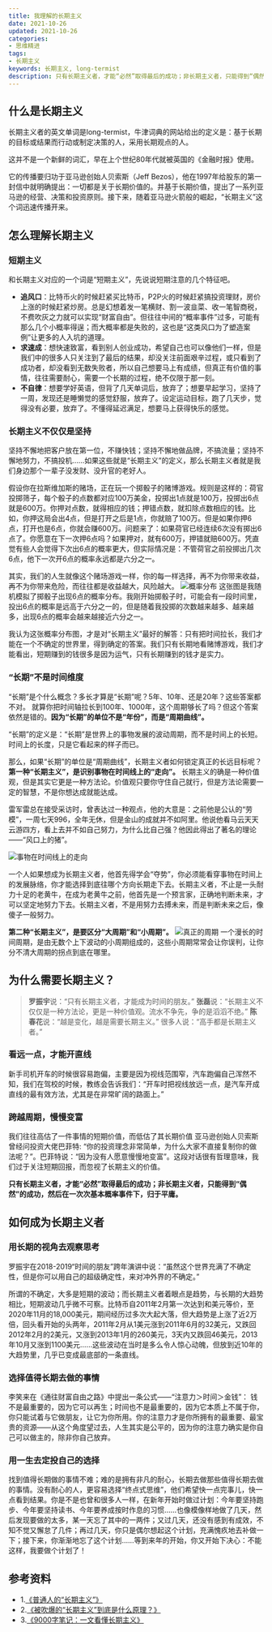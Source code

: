 ```yaml
---
title: 我理解的长期主义
date: 2021-10-26
updated: 2021-10-26
categories:
- 思维精进
tags:
- 长期主义
keywords: 长期主义, long-termist
description: 只有长期主义者，才能“必然”取得最后的成功；非长期主义者，只能得到“偶然”的成功，然后在一次次基本概率事件下，归于平庸。
---
```


## 什么是长期主义

长期主义者的英文单词是long-termist，牛津词典的网站给出的定义是：基于长期的目标或结果而行动或制定决策的人，采用长期观点的人。

这并不是一个新鲜的词汇，早在上个世纪80年代就被英国的《金融时报》使用。

它的传播要归功于亚马逊创始人贝索斯（Jeff Bezos），他在1997年给股东的第一封信中就明确提出：一切都是关于长期价值的。并基于长期价值，提出了一系列亚马逊的经营、决策和投资原则。接下来，随着亚马逊火箭般的崛起，“长期主义”这个词迅速传播开来。

## 怎么理解长期主义

### 短期主义
和长期主义对应的一个词是“短期主义”，先说说短期注意的几个特征吧。
- **追风口**：比特币火的时候赶紧买比特币，P2P火的时候赶紧搞投资理财，房价上涨的时候赶紧炒房。总是幻想着发一笔横财、割一波韭菜、收一笔智商税，不费吹灰之力就可以实现“财富自由”。但往往中间的“概率事件”过多，可能有那么几个小概率得逞；而大概率都是失败的，这也是“这类风口为了塑造案例”让更多的人入坑的道理。
- **求速成**：想快速致富，看到别人创业成功，希望自己也可以像他们一样，但是我们中的很多人只关注到了最后的结果，却没关注前面艰辛过程，或只看到了成功者，却没看到无数失败者，所以自己想要马上有成绩，但真正有价值的事情，往往需要耐心，需要一个长期的过程，绝不仅限于那一刻。
- **不自律**：想要学好英语，但背了几天单词后，放弃了；想要早起学习，坚持了一周，发现还是睡懒觉的感觉舒服，放弃了。设定运动目标，跑了几天步，觉得没有必要，放弃了。不懂得延迟满足，想要马上获得快乐的感觉。

### 长期主义不仅仅是坚持
坚持不懈地把客户放在第一位，不赚快钱；坚持不懈地做品牌，不搞流量；坚持不懈地努力，不搞投机……如果这些就是“长期主义”的定义，那么长期主义者就是我们身边那个一辈子没发财、没升官的老好人。

假设你在拉斯维加斯的赌场，正在玩一个掷骰子的赌博游戏。规则是这样的：荷官投掷筛子，每个骰子的点数都对应100万美金，投掷出1点就是100万，投掷出6点就是600万。你押对点数，就得相应的钱；押错点数，就扣除点数相应的钱。比如，你押这局会出4点，但是打开之后是1点，你就赔了100万。但是如果你押6点，打开也是6点，你就会赚600万。问题来了：如果荷官已经连续6次没有掷出6点了。你愿意在下一次押6点吗？如果押对，就有600万，押错就赔600万。凭直觉有些人会觉得下次出6点的概率更大，但实际情况是：不管荷官之前投掷出几次6点，他下一次开6点的概率永远都是六分之一。

其实，我们的人生就像这个赌场游戏一样，你的每一样选择，再不为你带来收益，再不为你带来危险，而往往都是收益越大，风险越大。
![概率分布](https://oss.imzhanghao.com/img/202110260842447.jpeg)
这张图是我随机模拟了掷骰子出现6点的概率分布。我刚开始掷骰子时，可能会有一段时间里，投出6点的概率是远高于六分之一的，但是随着我投掷的次数越来越多、越来越多，出现6点的概率会越来越接近六分之一。

我认为这张概率分布图，才是对“长期主义”最好的解答：只有把时间拉长，我们才能在一个不确定的世界里，得到确定的答案。我们只有长期地看赌博游戏，我们才能看出，短期赚到的钱很多是因为运气，只有长期赚到的钱才是实力。

### “长期”不是时间维度
“长期”是个什么概念？多长才算是“长期”呢？5年、10年、还是20年？这些答案都不对。
就算你把时间轴拉长到100年、1000年，这个周期够长了吗？但这个答案依然是错的。**因为“长期”的单位不是“年份”，而是“周期曲线”。**

“长期”的定义是：“长期”是世界上的事物发展的波动周期，而不是时间上的长短。时间上的长度，只是它看起来的样子而已。

那么，如果“长期”的单位是“周期曲线”，长期主义者如何锁定真正的长远目标呢？
**第一种“长期主义”，是识别事物在时间线上的“走向”。**
长期主义的确是一种价值观，但是其实它更是一种方法论。价值观只要你守住自己就行，但是方法论需要一定的智慧，不是你想达成就能达成。

雷军雷总在接受采访时，曾表达过一种观点，他的大意是：之前他是公认的“劳模”，一周七天996，全年无休，但是金山的成就并不如阿里。他说他看马云天天云游四方，看上去并不如自己努力，为什么比自己强？他因此得出了著名的理论——“风口上的猪”。

![事物在时间线上的走向](https://oss.imzhanghao.com/img/202110260935619.jpeg)

一个人如果想成为长期主义者，他首先得学会“夺势”，你必须能看穿事物在时间上的发展脉络，你才能选择到底往哪个方向长期走下去。长期主义者，不止是一头耐力十足的老黄牛，在成为老黄牛之前，他首先是一个预言家，正确地判断未来，才可以坚定地努力下去。长期主义者，不是用努力去搏未来，而是判断未来之后，像傻子一般努力。

**第二种“长期主义”，是要区分“大周期”和“小周期”。**
![真正的周期](https://oss.imzhanghao.com/img/202110260845440.jpeg)
一个漫长的时间周期，是由无数个上下波动的小周期组成的，这些小周期常常会让你误判，让你分不清大周期的拐点到底在哪里。

## 为什么需要长期主义？
> **罗振宇**说：“只有长期主义者，才能成为时间的朋友。”
> **张磊**说：“长期主义不仅仅是一种方法论，更是一种价值观。流水不争先，争的是滔滔不绝。”
> **陈春花**说：“越是变化，越是需要长期主义。”
> 很多人说：“高手都是长期主义者。”

### 看远一点，才能开直线
新手司机开车的时候很容易跑偏，主要是因为视线范围窄，汽车跑偏自己浑然不知，我们在驾校的时候，教练会告诉我们：“开车时把视线放远一点，是汽车开成直线的最有效方法，尤其是在非常旷阔的路面上。”

### 跨越周期，慢慢变富
我们往往高估了一件事情的短期价值，而低估了其长期价值
亚马逊创始人贝索斯曾经问投资大佬巴菲特: “你的投资理念非常简单，为什么大家不直接复制你的做法呢？”。巴菲特说：“因为没有人愿意慢慢地变富”。这段对话很有哲理意味，我们过于关注短期回报，而忽视了长期主义的价值。

**只有长期主义者，才能“必然”取得最后的成功；非长期主义者，只能得到“偶然”的成功，然后在一次次基本概率事件下，归于平庸。**

## 如何成为长期主义者
### 用长期的视角去观察思考
罗振宇在2018-2019“时间的朋友”跨年演讲中说：“虽然这个世界充满了不确定性，但是你可以用自己的超级确定性，来对冲外界的不确定。”

所谓的不确定，大多是短期的波动；而长期主义者着眼点是趋势，与长期的大趋势相比，短期波动几乎微不可察。比特币自2011年2月第一次达到和美元等价，至2020年11月的18,000美元，期间经历过多次大起大落，但大趋势是上涨了近2万倍，回头看开始的头两年，2011年2月从1美元涨到2011年6月的32美元，又跌回2012年2月的2美元，又涨到2013年1月的260美元，3天内又跌回46美元，2013年10月又涨到1100美元……这些波动在当时是多么令人惊心动魄，但放到近10年的大趋势里，几乎已变成最底部的一条直线。

### 选择值得长期去做的事情
李笑来在《通往财富自由之路》中提出一条公式——“注意力＞时间＞金钱”：
钱不是最重要的，因为它可以再生；时间也不是最重要的，因为它本质上不属于你，你只能试着与它做朋友，让它为你所用。你的注意力才是你所拥有的最重要、最宝贵的资源——从这个角度望过去，人生其实是公平的，因为你的注意力确实是你自己可以做主的，除非你自己放弃。

### 用一生去定投自己的选择
找到值得长期做的事情不难；难的是拥有非凡的耐心，长期去做那些值得长期去做的事情。没有耐心的人，更容易选择“终点式思维”，他们希望快一点完事儿，快一点看到结果。你是不是也曾和很多人一样，在新年开始时做过计划：今年要坚持跑步、今年要坚持读书、今年要养成按时作息的习惯……也像模像样地做了几天，然后发现要做的太多，某一天忘了其中的一两件；又过几天，还没有感到有成效，不知不觉又懈怠了几件；再过几天，你只是偶尔想起这个计划，充满愧疚地去补做一下；接下来，你渐渐地忘了这个计划……等到来年的开始，你又开始下决心：不能这样，我要做个计划了！

## 参考资料
- 1.[《普通人的“长期主义”》](http://www.woshipm.com/zhichang/4221611.html)
- 2.[《被吹爆的“长期主义”到底是什么原理？》](https://www.huxiu.com/article/384944.html)
- 3.[《9000字笔记：一文看懂长期主义》](https://mp.weixin.qq.com/s/sdKe17CCmZ6P-D6HeqY2Eg)
